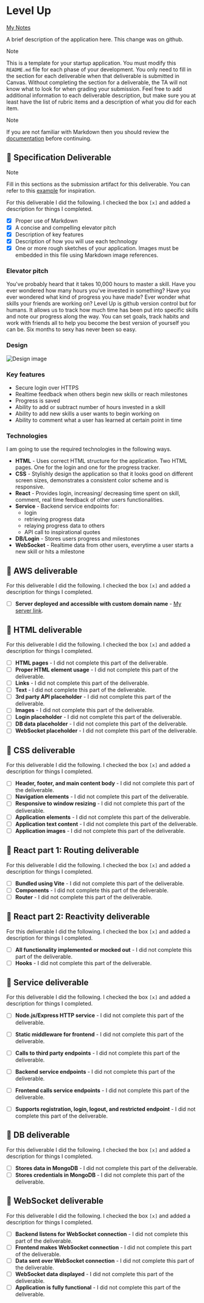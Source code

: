 # Level Up

[My Notes](notes.md)

A brief description of the application here. 
This change was on github.


> [!NOTE]
>  This is a template for your startup application. You must modify this `README.md` file for each phase of your development. You only need to fill in the section for each deliverable when that deliverable is submitted in Canvas. Without completing the section for a deliverable, the TA will not know what to look for when grading your submission. Feel free to add additional information to each deliverable description, but make sure you at least have the list of rubric items and a description of what you did for each item.

> [!NOTE]
>  If you are not familiar with Markdown then you should review the [documentation](https://docs.github.com/en/get-started/writing-on-github/getting-started-with-writing-and-formatting-on-github/basic-writing-and-formatting-syntax) before continuing.

## 🚀 Specification Deliverable

> [!NOTE]
>  Fill in this sections as the submission artifact for this deliverable. You can refer to this [example](https://github.com/webprogramming260/startup-example/blob/main/README.md) for inspiration.

For this deliverable I did the following. I checked the box `[x]` and added a description for things I completed.

- [x] Proper use of Markdown
- [x] A concise and compelling elevator pitch
- [x] Description of key features
- [x] Description of how you will use each technology
- [x] One or more rough sketches of your application. Images must be embedded in this file using Markdown image references.

### Elevator pitch

You've probably heard that it takes 10,000 hours to master a skill. Have you ever wondered how many hours you've invested in something? Have you ever wondered what kind of progress you have made? Ever wonder what skills your friends are working on? Level Up is github version control but for humans. It allows us to track how much time has been put into specific skills and note our progress along the way. You can set goals, track habits and work with friends all to help you become the best version of yourself you can be. Six months to sexy has never been so easy. 

### Design

![Design image](design.jpg)

### Key features

- Secure login over HTTPS
- Realtime feedback when others begin new skills or reach milestones
- Progress is saved
- Ability to add or subtract number of hours invested in a skill
- Ability to add new skills a user wants to begin working on
- Ability to comment what a user has learned at certain point in time


### Technologies

I am going to use the required technologies in the following ways.

- **HTML** - Uses correct HTML structure for the application. Two HTML pages. One for the login and one for the progress tracker.
- **CSS** - Stylishly design the application so that it looks good on different screen sizes, demonstrates a consistent color scheme and is responsive.
- **React** - Provides login, increasing/ decreasing time spent on skill, comment, real time feedback of other users functionalities. 
- **Service** - Backend service endpoints for:
    - login
    - retrieving progress data
    - relaying progress data to others
    - API call to inspirational quotes
- **DB/Login** - Stores users progress and milestones
- **WebSocket** - Realtime data from other users, everytime a user starts a new skill or hits a milestone

## 🚀 AWS deliverable

For this deliverable I did the following. I checked the box `[x]` and added a description for things I completed.

- [ ] **Server deployed and accessible with custom domain name** - [My server link](https://yourdomainnamehere.click).

## 🚀 HTML deliverable

For this deliverable I did the following. I checked the box `[x]` and added a description for things I completed.

- [ ] **HTML pages** - I did not complete this part of the deliverable.
- [ ] **Proper HTML element usage** - I did not complete this part of the deliverable.
- [ ] **Links** - I did not complete this part of the deliverable.
- [ ] **Text** - I did not complete this part of the deliverable.
- [ ] **3rd party API placeholder** - I did not complete this part of the deliverable.
- [ ] **Images** - I did not complete this part of the deliverable.
- [ ] **Login placeholder** - I did not complete this part of the deliverable.
- [ ] **DB data placeholder** - I did not complete this part of the deliverable.
- [ ] **WebSocket placeholder** - I did not complete this part of the deliverable.

## 🚀 CSS deliverable

For this deliverable I did the following. I checked the box `[x]` and added a description for things I completed.

- [ ] **Header, footer, and main content body** - I did not complete this part of the deliverable.
- [ ] **Navigation elements** - I did not complete this part of the deliverable.
- [ ] **Responsive to window resizing** - I did not complete this part of the deliverable.
- [ ] **Application elements** - I did not complete this part of the deliverable.
- [ ] **Application text content** - I did not complete this part of the deliverable.
- [ ] **Application images** - I did not complete this part of the deliverable.

## 🚀 React part 1: Routing deliverable

For this deliverable I did the following. I checked the box `[x]` and added a description for things I completed.

- [ ] **Bundled using Vite** - I did not complete this part of the deliverable.
- [ ] **Components** - I did not complete this part of the deliverable.
- [ ] **Router** - I did not complete this part of the deliverable.

## 🚀 React part 2: Reactivity deliverable

For this deliverable I did the following. I checked the box `[x]` and added a description for things I completed.

- [ ] **All functionality implemented or mocked out** - I did not complete this part of the deliverable.
- [ ] **Hooks** - I did not complete this part of the deliverable.

## 🚀 Service deliverable

For this deliverable I did the following. I checked the box `[x]` and added a description for things I completed.

- [ ] **Node.js/Express HTTP service** - I did not complete this part of the deliverable.
- [ ] **Static middleware for frontend** - I did not complete this part of the deliverable.
- [ ] **Calls to third party endpoints** - I did not complete this part of the deliverable.
- [ ] **Backend service endpoints** - I did not complete this part of the deliverable.
- [ ] **Frontend calls service endpoints** - I did not complete this part of the deliverable.
- [ ] **Supports registration, login, logout, and restricted endpoint** - I did not complete this part of the deliverable.


## 🚀 DB deliverable

For this deliverable I did the following. I checked the box `[x]` and added a description for things I completed.

- [ ] **Stores data in MongoDB** - I did not complete this part of the deliverable.
- [ ] **Stores credentials in MongoDB** - I did not complete this part of the deliverable.

## 🚀 WebSocket deliverable

For this deliverable I did the following. I checked the box `[x]` and added a description for things I completed.

- [ ] **Backend listens for WebSocket connection** - I did not complete this part of the deliverable.
- [ ] **Frontend makes WebSocket connection** - I did not complete this part of the deliverable.
- [ ] **Data sent over WebSocket connection** - I did not complete this part of the deliverable.
- [ ] **WebSocket data displayed** - I did not complete this part of the deliverable.
- [ ] **Application is fully functional** - I did not complete this part of the deliverable.
